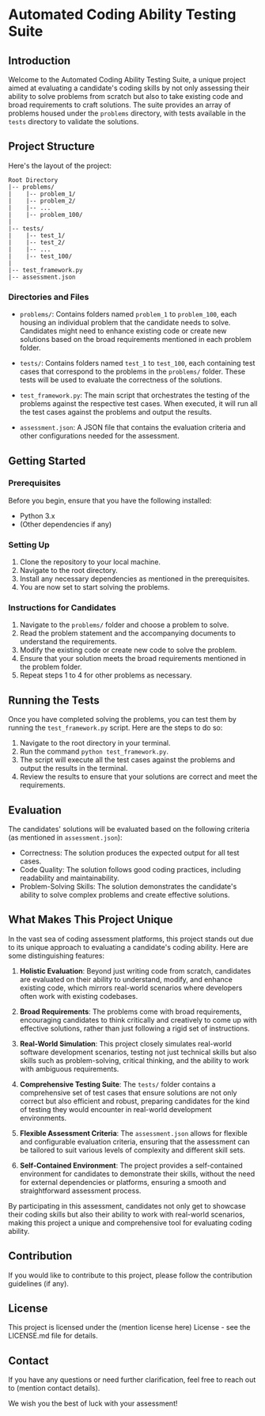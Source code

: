 
# Automated Coding Ability Testing Suite

## Introduction

Welcome to the Automated Coding Ability Testing Suite, a unique project aimed at evaluating a candidate's coding skills by not only assessing their ability to solve problems from scratch but also to take existing code and broad requirements to craft solutions. The suite provides an array of problems housed under the `problems` directory, with tests available in the `tests` directory to validate the solutions.

## Project Structure

Here's the layout of the project:

```
Root Directory
|-- problems/
|    |-- problem_1/
|    |-- problem_2/
|    |-- ...
|    |-- problem_100/
|
|-- tests/
|    |-- test_1/
|    |-- test_2/
|    |-- ...
|    |-- test_100/
|
|-- test_framework.py
|-- assessment.json
```

### Directories and Files

- `problems/`: Contains folders named `problem_1` to `problem_100`, each housing an individual problem that the candidate needs to solve. Candidates might need to enhance existing code or create new solutions based on the broad requirements mentioned in each problem folder.
  
- `tests/`: Contains folders named `test_1` to `test_100`, each containing test cases that correspond to the problems in the `problems/` folder. These tests will be used to evaluate the correctness of the solutions.
  
- `test_framework.py`: The main script that orchestrates the testing of the problems against the respective test cases. When executed, it will run all the test cases against the problems and output the results.
  
- `assessment.json`: A JSON file that contains the evaluation criteria and other configurations needed for the assessment.

## Getting Started

### Prerequisites

Before you begin, ensure that you have the following installed:
- Python 3.x
- (Other dependencies if any)

### Setting Up

1. Clone the repository to your local machine.
2. Navigate to the root directory.
3. Install any necessary dependencies as mentioned in the prerequisites.
4. You are now set to start solving the problems.

### Instructions for Candidates

1. Navigate to the `problems/` folder and choose a problem to solve.
2. Read the problem statement and the accompanying documents to understand the requirements.
3. Modify the existing code or create new code to solve the problem.
4. Ensure that your solution meets the broad requirements mentioned in the problem folder.
5. Repeat steps 1 to 4 for other problems as necessary.

## Running the Tests

Once you have completed solving the problems, you can test them by running the `test_framework.py` script. Here are the steps to do so:

1. Navigate to the root directory in your terminal.
2. Run the command `python test_framework.py`.
3. The script will execute all the test cases against the problems and output the results in the terminal.
4. Review the results to ensure that your solutions are correct and meet the requirements.

## Evaluation

The candidates' solutions will be evaluated based on the following criteria (as mentioned in `assessment.json`):
- Correctness: The solution produces the expected output for all test cases.
- Code Quality: The solution follows good coding practices, including readability and maintainability.
- Problem-Solving Skills: The solution demonstrates the candidate's ability to solve complex problems and create effective solutions.

## What Makes This Project Unique

In the vast sea of coding assessment platforms, this project stands out due to its unique approach to evaluating a candidate's coding ability. Here are some distinguishing features:

1. **Holistic Evaluation**: Beyond just writing code from scratch, candidates are evaluated on their ability to understand, modify, and enhance existing code, which mirrors real-world scenarios where developers often work with existing codebases.

2. **Broad Requirements**: The problems come with broad requirements, encouraging candidates to think critically and creatively to come up with effective solutions, rather than just following a rigid set of instructions.

3. **Real-World Simulation**: This project closely simulates real-world software development scenarios, testing not just technical skills but also skills such as problem-solving, critical thinking, and the ability to work with ambiguous requirements.

4. **Comprehensive Testing Suite**: The `tests/` folder contains a comprehensive set of test cases that ensure solutions are not only correct but also efficient and robust, preparing candidates for the kind of testing they would encounter in real-world development environments.

5. **Flexible Assessment Criteria**: The `assessment.json` allows for flexible and configurable evaluation criteria, ensuring that the assessment can be tailored to suit various levels of complexity and different skill sets.

6. **Self-Contained Environment**: The project provides a self-contained environment for candidates to demonstrate their skills, without the need for external dependencies or platforms, ensuring a smooth and straightforward assessment process.

By participating in this assessment, candidates not only get to showcase their coding skills but also their ability to work with real-world scenarios, making this project a unique and comprehensive tool for evaluating coding ability.

## Contribution

If you would like to contribute to this project, please follow the contribution guidelines (if any).

## License

This project is licensed under the (mention license here) License - see the LICENSE.md file for details.

## Contact

If you have any questions or need further clarification, feel free to reach out to (mention contact details).

We wish you the best of luck with your assessment!
